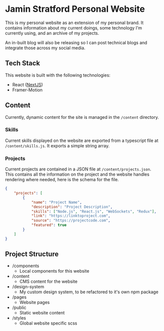 # Jamin Stratford Personal Website

This is my personal website as an extension of my personal brand. It contains information about my current doings, some technology I'm currently using, and an archive of my projects.

An in-built blog will also be releasing so I can post technical blogs and integrate those across my social media.

## Tech Stack

This website is built with the following technologies:

-   React ([NextJS](https://nextjs.org/))
-   Framer-Motion

## Content

Currently, dynamic content for the site is managed in the `/content` directory.

### Skills

Current skills displayed on the website are exported from a typescript file at `/content/skills.js`. It exports a simple string array.

### Projects

Current projects are contained in a JSON file at `/content/projects.json`. This contains all the information on the project and the website handles rendering where needed, here is the schema for the file.

```json
{
    "projects": [
        {
            "name": "Project Name",
            "description": "Project Description",
            "skills": ["Node.js", "React.js", "WebSockets", "Redux"],
            "link": "https://linktoproject.com",
            "source": "https://projectcode.com",
            "featured": true
        }
    ]
}
```

## Project Structure

-   /components
    -   Local components for this website
-   /content
    -   CMS content for the website
-   /design-system
    -   My custom design system, to be refactored to it's own npm package
-   /pages
    -   Website pages
-   /public
    -   Static website content
-   /styles
    -   Global website specific scss
